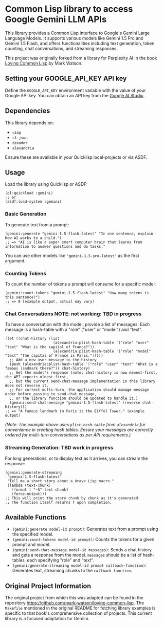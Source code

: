# Common Lisp library to access Google Gemini LLM APIs

This library provides a Common Lisp interface to Google's Gemini Large Language Models. It supports various models like Gemini 1.5 Pro and Gemini 1.5 Flash, and offers functionalities including text generation, token counting, chat conversations, and streaming responses.

This project was originally forked from a library for Perplexity AI in the book [Loving Common Lisp](https://leanpub.com/lovinglisp) by Mark Watson.

## Setting your GOOGLE_API_KEY API key

Define the `GOOGLE_API_KEY` environment variable with the value of your Google API key. You can obtain an API key from the [Google AI Studio](https://aistudio.google.com/app/apikey).

## Dependencies

This library depends on:
- `uiop`
- `cl-json`
- `dexador`
- `alexandria`


Ensure these are available in your Quicklisp local-projects or via ASDF.

## Usage

Load the library using Quicklisp or ASDF:
```common-lisp
(ql:quickload :gemini)
;; or
(asdf:load-system :gemini)
```

### Basic Generation

To generate text from a prompt:
```common-lisp
(gemini:generate "gemini-1.5-flash-latest" "In one sentence, explain how AI works to a child.")
;; => "AI is like a super smart computer brain that learns from information to answer questions and do tasks."
```
You can use other models like `"gemini-1.5-pro-latest"` as the first argument.

### Counting Tokens

To count the number of tokens a prompt will consume for a specific model:
```common-lisp
(gemini:count-tokens "gemini-1.5-flash-latest" "How many tokens is this sentence?")
;; => 8 (example output, actual may vary)
```

### Chat Conversations NOTE: not working: TBD in progress

To have a conversation with the model, provide a list of messages. Each message is a hash-table with a "role" ("user" or "model") and "text".
```common-lisp
(let ((chat-history (list
                      (alexandria:plist-hash-table '("role" "user" "text" "What is the capital of France?"))
                      (alexandria:plist-hash-table '("role" "model" "text" "The capital of France is Paris.")))))
  ;; Add a new user message to the history
  (push (alexandria:plist-hash-table '("role" "user" "text" "What is a famous landmark there?")) chat-history)
  ;; Get the model's response (note: chat-history is now newest-first, the API expects oldest-first,
  ;; but the current send-chat-message implementation in this library does not reverse it.
  ;; For correct multi-turn, the application should manage message order before passing to send-chat-message,
  ;; or the library function should be updated to handle it.)
  (gemini:send-chat-message "gemini-1.5-flash-latest" (reverse chat-history)))
;; => "A famous landmark in Paris is the Eiffel Tower." (example output)
```
*(Note: The example above uses `plist-hash-table` from `alexandria` for convenience in creating hash tables. Ensure your messages are correctly ordered for multi-turn conversations as per API requirements.)*

### Streaming Generation: TBD work in progress

For long generations, or to display text as it arrives, you can stream the response:
```common-lisp
(gemini:generate-streaming
 "gemini-1.5-flash-latest"
 "Tell me a short story about a brave Lisp macro."
 (lambda (text-chunk)
   (format t "~A" text-chunk)
   (force-output)))
;; This will print the story chunk by chunk as it's generated.
;; The function itself returns T upon completion.
```

## Available Functions
- `(gemini:generate model-id prompt)`: Generates text from a prompt using the specified model.
- `(gemini:count-tokens model-id prompt)`: Counts the tokens for a given prompt and model.
- `(gemini:send-chat-message model-id messages)`: Sends a chat history and gets a response from the model. `messages` should be a list of hash-tables, each specifying "role" and "text".
- `(gemini:generate-streaming model-id prompt callback-function)`: Generates text, streaming chunks to the `callback-function`.


## Original Project Information

The original project from which this was adapted can be found in the repository https://github.com/mark-watson/loving-common-lisp. The `Makefile` mentioned in the original README for fetching library examples is specific to that book's comprehensive collection of projects. This current library is a focused adaptation for Gemini.
